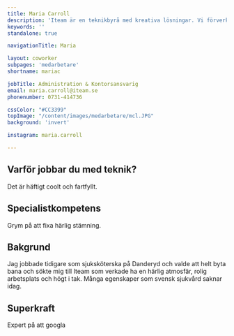 ```yaml
---
title: Maria Carroll
description: 'Iteam är en teknikbyrå med kreativa lösningar. Vi förverkligar dina idéer.'
keywords: ''
standalone: true

navigationTitle: Maria

layout: coworker
subpages: 'medarbetare'
shortname: mariac

jobTitle: Administration & Kontorsansvarig
email: maria.carroll@iteam.se
phonenumber: 0731-414736

cssColor: "#CC3399"
topImage: "/content/images/medarbetare/mcl.JPG"
background: 'invert'

instagram: maria.carroll

---
```


## Varför jobbar du med teknik?
Det är häftigt coolt och fartfyllt. 

## Specialistkompetens
Grym på att fixa härlig stämning.

## Bakgrund
Jag jobbade tidigare som sjuksköterska på Danderyd och valde att helt byta bana och sökte mig till Iteam som verkade ha en härlig atmosfär, rolig arbetsplats och högt i tak. Många egenskaper som svensk sjukvård saknar idag.

## Superkraft
Expert på att googla